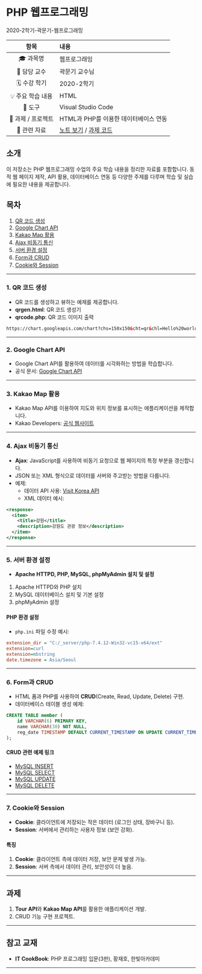 # PHP 웹프로그래밍

2020-2학기-곽문기-웹프로그래밍

| 항목 | 내용 |
|:----:|:-----|
| 🎓 과목명 | 웹프로그래밍 |
| 🏫 담당 교수 | 곽문기 교수님 |
| 🗓️ 수강 학기 | 2020-2학기 |
| 💡 주요 학습 내용 | HTML |
| 🧰 도구 | Visual Studio Code |
| 🧩 과제 / 프로젝트 | HTML과 PHP를 이용한 데이터베이스 연동 |
| 🔗 관련 자료 | [노트 보기](./notes/README.md) / [과제 코드](./assignments/) |

## 소개
이 저장소는 PHP 웹프로그래밍 수업의 주요 학습 내용을 정리한 자료를 포함합니다. 동적 웹 페이지 제작, API 활용, 데이터베이스 연동 등 다양한 주제를 다루며 학습 및 실습에 필요한 내용을 제공합니다.

## 목차
1. [QR 코드 생성](#1-qr-코드-생성)
2. [Google Chart API](#2-google-chart-api)
3. [Kakao Map 활용](#3-kakao-map-활용)
4. [Ajax 비동기 통신](#4-ajax-비동기-통신)
5. [서버 환경 설정](#5-서버-환경-설정)
6. [Form과 CRUD](#6-form과-crud)
7. [Cookie와 Session](#7-cookie와-session)

---

### 1. QR 코드 생성
- QR 코드를 생성하고 뷰하는 예제를 제공합니다.
- **qrgen.html**: QR 코드 생성기
- **qrcode.php**: QR 코드 이미지 출력

```html
https://chart.googleapis.com/chart?chs=150x150&cht=qr&chl=Hello%20world&choe=UTF-8
```

---

### 2. Google Chart API
- Google Chart API를 활용하여 데이터를 시각화하는 방법을 학습합니다.
- 공식 문서: [Google Chart API](https://developers.google.com/chart)

---

### 3. Kakao Map 활용
- Kakao Map API를 이용하여 지도와 위치 정보를 표시하는 애플리케이션을 제작합니다.
- Kakao Developers: [공식 웹사이트](https://developers.kakao.com/)

---

### 4. Ajax 비동기 통신
- **Ajax**: JavaScript를 사용하여 비동기 요청으로 웹 페이지의 특정 부분을 갱신합니다.
- JSON 또는 XML 형식으로 데이터를 서버와 주고받는 방법을 다룹니다.
- 예제:
  - 데이터 API 사용: [Visit Korea API](http://api.visitkorea.or.kr)
  - XML 데이터 예시:

```xml
<response>
  <item>
    <title>강원</title>
    <description>강원도 관광 정보</description>
  </item>
</response>
```

---

### 5. 서버 환경 설정
- **Apache HTTPD, PHP, MySQL, phpMyAdmin 설치 및 설정**
1. Apache HTTPD와 PHP 설치
2. MySQL 데이터베이스 설치 및 기본 설정
3. phpMyAdmin 설정

#### PHP 환경 설정
- `php.ini` 파일 수정 예시:
```ini
extension_dir = "C:/_server/php-7.4.12-Win32-vc15-x64/ext"
extension=curl
extension=mbstring
date.timezone = Asia/Seoul
```

---

### 6. Form과 CRUD
- HTML 폼과 PHP를 사용하여 **CRUD**(Create, Read, Update, Delete) 구현.
- 데이터베이스 테이블 생성 예제:
```sql
CREATE TABLE member (
    id VARCHAR(6) PRIMARY KEY,
    name VARCHAR(30) NOT NULL,
    reg_date TIMESTAMP DEFAULT CURRENT_TIMESTAMP ON UPDATE CURRENT_TIMESTAMP
);
```

#### CRUD 관련 예제 링크
- [MySQL INSERT](https://www.w3schools.com/php/php_mysql_insert.asp)
- [MySQL SELECT](https://www.w3schools.com/php/php_mysql_select.asp)
- [MySQL UPDATE](https://www.w3schools.com/php/php_mysql_update.asp)
- [MySQL DELETE](https://www.w3schools.com/php/php_mysql_delete.asp)

---

### 7. Cookie와 Session
- **Cookie**: 클라이언트에 저장되는 작은 데이터 (로그인 상태, 장바구니 등).
- **Session**: 서버에서 관리하는 사용자 정보 (보안 강화).

#### 특징
1. **Cookie**: 클라이언트 측에 데이터 저장, 보안 문제 발생 가능.
2. **Session**: 서버 측에서 데이터 관리, 보안성이 더 높음.

---

## 과제
1. **Tour API**와 **Kakao Map API**를 활용한 애플리케이션 개발.
2. CRUD 기능 구현 프로젝트.

---

## 참고 교재
- **IT CookBook**: PHP 프로그래밍 입문(3판), 황재호, 한빛아카데미

---
